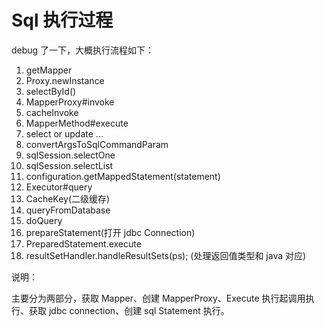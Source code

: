 # Sql 执行过程

debug 了一下，大概执行流程如下：

1. getMapper
2. Proxy.newInstance
3. selectById()
4. MapperProxy#invoke
5. cacheInvoke
6. MapperMethod#execute
7. select or update ...
8. convertArgsToSqlCommandParam
9. sqlSession.selectOne
10. sqlSession.selectList
11. configuration.getMappedStatement(statement)
12. Executor#query
13. CacheKey(二级缓存)
14. queryFromDatabase
15. doQuery
16. prepareStatement(打开 jdbc Connection)
17. PreparedStatement.execute
18. resultSetHandler.handleResultSets(ps); (处理返回值类型和 java 对应)

说明：

主要分为两部分，获取 Mapper、创建 MapperProxy、Execute 执行起调用执行、获取 jdbc connection、创建 sql Statement 执行。
